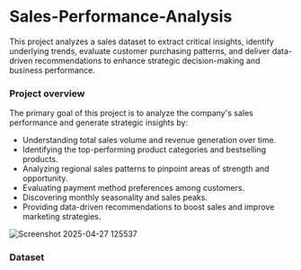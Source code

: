 # Sales-Performance-Analysis
This project analyzes a sales dataset to extract critical insights, identify underlying trends, evaluate customer purchasing patterns, and deliver data-driven recommendations to enhance strategic decision-making and business performance.
### Project overview
The primary goal of this project is to analyze the company's sales performance and generate strategic insights by:
- Understanding total sales volume and revenue generation over time.
- Identifying the top-performing product categories and bestselling products.
- Analyzing regional sales patterns to pinpoint areas of strength and opportunity.
- Evaluating payment method preferences among customers.
- Discovering monthly seasonality and sales peaks.
- Providing data-driven recommendations to boost sales and improve marketing strategies.

![Screenshot 2025-04-27 125537](https://github.com/user-attachments/assets/183c1293-c11d-48a4-aa5b-f2dff31f5a8e)
### Dataset
